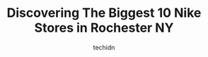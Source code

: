 ---
layout: ampstory
image: https://i0.wp.com/www.depkes.org/wp-content/uploads/2023/06/nike-0-in-rochester-ny-1685966613.jpeg?resize=640,853
author: techidn
featured: false
description: Discover the impressive array of Nike options in Rochester NY, where you can find 10 of the largest Nike establishments in the area. From renowned classics to hidden gems, Rochester NY offer
title: Discovering The Biggest 10 Nike Stores in Rochester NY
cover:
   title: Discovering The Biggest 10 Nike Stores in Rochester NY
   subtitle: Rickpate
   background: https://www.depkes.org/wp-content/uploads/2023/06/nike-0-in-rochester-ny-1685966613.jpeg

pages: 
 - layout: thirds
   top: <h1>#1 Nike Factory Store</h1>
   bottom: "<p>It was a cool experience as we were traveling through Central New York and it was great to see that they had some order in regards to having security at the door...now I </p>"
   background: https://www.depkes.org/wp-content/uploads/2023/06/nike-1-in-rochester-ny-1685966613.jpeg
   backgroundblur: true
 - layout: thirds
   top: <h1>#2 DICKS Sporting Goods</h1>
   bottom: "<p>304 Greece Ridge Center Dr, Rochester, NY 14626, United States</p>"
   background: https://www.depkes.org/wp-content/uploads/2023/06/nike-2-in-rochester-ny-1685966614.jpeg
   cta:
      link: https://www.depkes.org/blog/discovering-the-biggest-10-nike-stores-in-rochester-ny/
      text: Discovering The Biggest 10 Nike Stores in Rochester NY
 - layout: thirds
   top: <h1>#3 DICKS Sporting Goods</h1>
   bottom: "<p>305 Miracle Mile Dr, Rochester, NY 14623, United States</p>"
   background: https://www.depkes.org/wp-content/uploads/2023/06/nike-3-in-rochester-ny-1685966614.jpeg
   cta:
      link: https://www.depkes.org/blog/discovering-the-biggest-10-nike-stores-in-rochester-ny/
      text: Discovering The Biggest 10 Nike Stores in Rochester NY
 - layout: thirds
   top: <h1>#4 Foot Locker</h1>
   bottom: "<p>260 Greece Ridge Center Dr, Rochester, NY 14626, United States</p>"
   background: https://images.unsplash.com/photo-1620421680010-0766ff230392?ixlib=rb-4.0.3&ixid=MnwxMjA3fDB8MHxwaG90by1wYWdlfHx8fGVufDB8fHx8&auto=format&fit=crop&w=640&h=853&q=80
   cta:
      link: https://www.depkes.org/blog/discovering-the-biggest-10-nike-stores-in-rochester-ny/
      text: Discovering The Biggest 10 Nike Stores in Rochester NY
 - layout: thirds
   top: <h1>#5 DTLR</h1>
   bottom: "<p>10 Franklin St 1st Floor, Rochester, NY 14604, United States</p>"
   background: https://images.unsplash.com/photo-1618005182384-a83a8bd57fbe?ixlib=rb-4.0.3&ixid=MnwxMjA3fDB8MHxwaG90by1wYWdlfHx8fGVufDB8fHx8&auto=format&fit=crop&w=640&h=853&q=80
   cta:
      link: https://www.depkes.org/blog/discovering-the-biggest-10-nike-stores-in-rochester-ny/
      text: Discovering The Biggest 10 Nike Stores in Rochester NY
 - layout: thirds
   top: <h1>#6 streeTgame E. Ridge</h1>
   bottom: "<p>754 Ridge Rd, Rochester, NY 14621, United States</p>"
   background: https://images.unsplash.com/photo-1527067829737-402993088e6b?ixlib=rb-4.0.3&ixid=MnwxMjA3fDB8MHxwaG90by1wYWdlfHx8fGVufDB8fHx8&auto=format&fit=crop&w=640&h=853&q=80
   cta:
      link: https://www.depkes.org/blog/discovering-the-biggest-10-nike-stores-in-rochester-ny/
      text: Discovering The Biggest 10 Nike Stores in Rochester NY
 - layout: thirds
   top: <h1>#7 Finish Line</h1>
   bottom: "<p>412 Greece Ridge Center Dr J12, Rochester, NY 14626, United States</p>"
   background: https://images.unsplash.com/photo-1567360425618-1594206637d2?ixlib=rb-4.0.3&ixid=MnwxMjA3fDB8MHxwaG90by1wYWdlfHx8fGVufDB8fHx8&auto=format&fit=crop&w=640&h=853&q=80
   cta:
      link: https://www.depkes.org/blog/discovering-the-biggest-10-nike-stores-in-rochester-ny/
      text: Discovering The Biggest 10 Nike Stores in Rochester NY
 - layout: thirds
   middle: Continue reading...
   background: https://images.unsplash.com/photo-1527066579998-dbbae57f45ce?ixlib=rb-4.0.3&ixid=MnwxMjA3fDB8MHxwaG90by1wYWdlfHx8fGVufDB8fHx8&auto=format&fit=crop&w=640&h=853&q=80
   cta:
      link: https://www.depkes.org/blog/discovering-the-biggest-10-nike-stores-in-rochester-ny/
      text: Discovering The Biggest 10 Nike Stores in Rochester NY
      
---